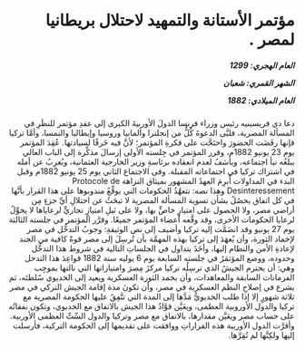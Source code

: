 <h1 dir="rtl">مؤتمر الأستانة والتمهيد لاحتلال بريطانيا لمصر .</h1>

<h5 dir="rtl">العام الهجري:  1299

الشهر القمري: شعبان

العام الميلادي: 1882</h5>

<p dir="rtl">دعا دي فريسينيه رئيس وزراء فرنسا الدولَ الأوربيةَ الكبرى إلى عقدِ مؤتمر للنظَرِ في المسألة المصرية، فلبَّى الدعوةَ كُلٌّ من إنجلترا وألمانيا وروسيا وإيطاليا والنمسا، وأمَّا تركيا فإنها رفَضَت الحضورَ واحتَجَّت على فكرةِ المؤتمر؛ لأنَّ فيه خَرقًا لسيادتها. عُقِدَ المؤتمر يوم 23 يونيو 1882م، وقرر المؤتمر في جِلسته الأولى إرسالَ مذكِّرة إلى الباب العالي يبلغُه نبأ اجتماعه، ويأسَفُ لعدم انعقاده برئاسةِ وزير الخارجية العثمانية، ويُعرِبُ عن أمله في اشتراك تركيا في اجتماعاته المقبلة. وفى الاجتماع الثاني يوم 25 يونيو 1882م وقبل البدء في المداولات أُبرِمَ العهدُ المشهور بميثاق النزاهة Protocole de Desinteressement وهذا نصه: تتعهَّدُ الحكومات التي يوقِّعُ مندوبوها على هذا القرار بأنَّها في كل اتفاق يحصُلُ بشأن تسوية المسألة المصرية لا تبحَثُ عن احتلالِ أيِّ جزءٍ مِن أراضي مصر، ولا الحصول على امتيازٍ خاصٍّ بها، ولا على نَيلِ امتيازٍ تجاريٍّ لرعاياها لا يخوِّلُ لرعايا الحكومات الأخرى، وقد وقَّعه أعضاء المؤتمر جميعًا. وقرَّر المؤتمر في جلسته الثالثة يوم 27 يونيو وقد انضَمَّت إليه تركيا وأضيف إلى نص الوثيقةِ: وجوبُ التدخُّل في مصر لإخماد الثورة، وأن يُعهَدَ إلى تركيا بهذه المهمَّة بأن تُرسِلَ إلى مصر قوةً كافية من الجند لإعادةِ الأمن والنظام إليها، وأخَذَ يتداول في الجلساتِ التالية في شروط هذا التدخُّل وحدوده، ووضع المؤتمَرُ في جلسته السابعة يوم 6 يوليه سنة 1882 قواعِدَ هذا التدخل وهي: أن يحترم الجيشُ الذي ترسِلُه تركيا مركزَ مِصرَ وامتيازاتها التي نالتها بموجِب الفرمانات السابقة والمعاهدات، وأن يخمد الثورة العسكرية ويعيد إلى الخديوي سُلطتَه، ثم يشرع في إصلاحِ النظم العسكرية في مصر، وأن تكونَ مدة إقامة الجيش التركي في مصر ثلاثة شهورٍ إلا إذا طلب الخديويُّ مَدَّها إلى المدة التي تتَّفِقُ عليها الحكومة المصرية مع تركيا والدول الأوروبية العظمى، ويعَيَّن قوَّادُ هذا الجيش بالاتفاق مع الخديوي، وتكون نفقاتُه على حساب مصر ويعَيَّن مقدارها، بالاتفاق مع مصر وتركيا والدول السِّتِّ العظمى الأوربية. وأقرَّت الدول الأوربية هذه القراراتِ ووافقت على تقديمها إلى الحكومة التركية، فأرسلت إليها ولكِنَّها لم تُقِرَّها.</p></br>
